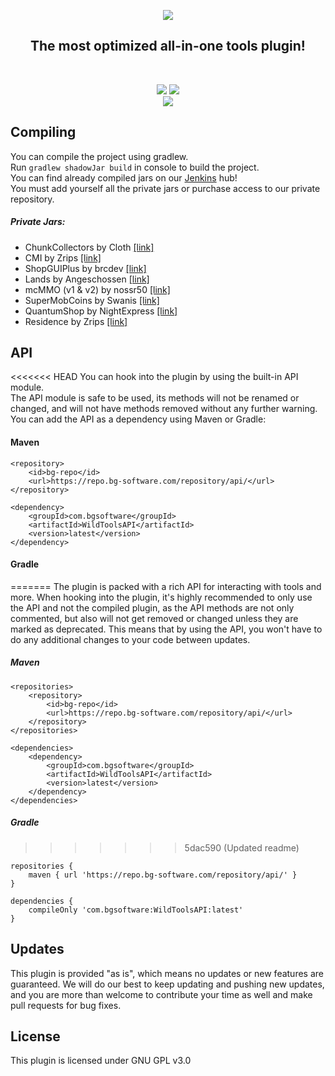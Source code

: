 <p align="center">
<img src="https://bg-software.com/imgs/wildtools-logo.png" />
<h2 align="center">The most optimized all-in-one tools plugin!</h2>
</p>
<br>
<p align="center">
<a href="https://bg-software.com/discord/"><img src="https://img.shields.io/discord/293212540723396608?color=7289DA&label=Discord&logo=discord&logoColor=7289DA&link=https://bg-software.com/discord/"></a>
<a href="https://bg-software.com/patreon/"><img src="https://img.shields.io/badge/-Support_on_Patreon-F96854.svg?logo=patreon&style=flat&logoColor=white&link=https://bg-software.com/patreon/"></a><br>
<a href=""><img src="https://img.shields.io/maintenance/yes/2021"></a>
</p>

## Compiling

You can compile the project using gradlew.<br>
Run `gradlew shadowJar build` in console to build the project.<br>
You can find already compiled jars on our [Jenkins](https://hub.bg-software.com/) hub!<br>
You must add yourself all the private jars or purchase access to our private repository.

##### Private Jars:
- ChunkCollectors by Cloth [[link]](https://www.mc-market.org/resources/13522/)
- CMI by Zrips [[link]](https://www.spigotmc.org/resources/3742/)
- ShopGUIPlus by brcdev [[link]](https://www.spigotmc.org/resources/6515/)
- Lands by Angeschossen [[link]](https://www.spigotmc.org/resources/53313/)
- mcMMO (v1 & v2) by nossr50 [[link]](https://www.spigotmc.org/resources/64348/)
- SuperMobCoins by Swanis [[link]](https://www.mc-market.org/resources/8309/)
- QuantumShop by NightExpress [[link]](https://www.spigotmc.org/resources/50696/)
- Residence by Zrips [[link]](https://www.spigotmc.org/resources/11480/)

## API

<<<<<<< HEAD
You can hook into the plugin by using the built-in API module.<br>
The API module is safe to be used, its methods will not be renamed or changed, and will not have methods removed 
without any further warning.<br>
You can add the API as a dependency using Maven or Gradle:<br>

#### Maven
```
<repository>
    <id>bg-repo</id>
    <url>https://repo.bg-software.com/repository/api/</url>
</repository>

<dependency>
    <groupId>com.bgsoftware</groupId>
    <artifactId>WildToolsAPI</artifactId>
    <version>latest</version>
</dependency>
```

#### Gradle
=======
The plugin is packed with a rich API for interacting with tools and more. When hooking into the plugin, it's highly recommended to only use the API and not the compiled plugin, as the API methods are not only commented, but also will not get removed or changed unless they are marked as deprecated. This means that by using the API, you won't have to do any additional changes to your code between updates.

##### Maven
```
<repositories>
    <repository>
        <id>bg-repo</id>
        <url>https://repo.bg-software.com/repository/api/</url>
    </repository>
</repositories>

<dependencies>
    <dependency>
        <groupId>com.bgsoftware</groupId>
        <artifactId>WildToolsAPI</artifactId>
        <version>latest</version>
    </dependency>
</dependencies>
```
##### Gradle
>>>>>>> 5dac590 (Updated readme)
```
repositories {
    maven { url 'https://repo.bg-software.com/repository/api/' }
}

dependencies {
    compileOnly 'com.bgsoftware:WildToolsAPI:latest'
}
```

## Updates

This plugin is provided "as is", which means no updates or new features are guaranteed. We will do our best to keep 
updating and pushing new updates, and you are more than welcome to contribute your time as well and make pull requests
for bug fixes. 

## License

This plugin is licensed under GNU GPL v3.0
